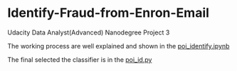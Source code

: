 # Identify-Fraud-from-Enron-Email
Udacity Data Analyst(Advanced) Nanodegree Project 3

The working process are well explained and shown in the [poi_identify.ipynb](https://github.com/yuanfresa/Identify-Fraud-from-Enron-Email/blob/master/poi_identify.ipynb)

The final selected the classifier is in the [poi_id.py](https://github.com/yuanfresa/Identify-Fraud-from-Enron-Email/blob/master/poi_id.py)
